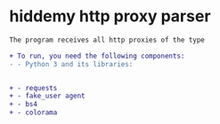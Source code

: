# hiddemy http proxy parser

```diff
The program receives all http proxies of the type

+ To run, you need the following components:
- - Python 3 and its libraries:


+ - requests
+ - fake_user agent
+ - bs4
+ - colorama
```
